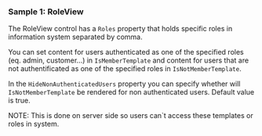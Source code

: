 ### Sample 1: RoleView

The RoleView control has a `Roles` property that holds specific roles in information system separated by comma.

You can set content for users authenticated as one of the specified roles (eq. admin, customer...) in  `IsMemberTemplate` and content for users that are not authentificated as one of the specified roles in `IsNotMemberTemplate`.

In the `HideNonAuthenticatedUsers` property you can specify whether will `IsNotMemberTemplate` be rendered for non authenticated users. Default value is true.

NOTE: This is done on server side so users can`t access these templates or roles in system.